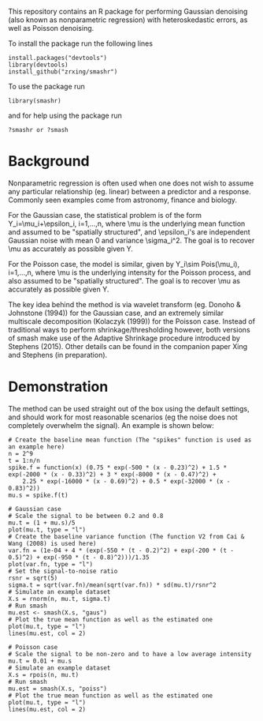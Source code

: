 This repository contains an R package for performing Gaussian denoising (also known as nonparametric regression) with heteroskedastic errors, as well as Poisson denoising.

To install the package run the following lines
```
install.packages("devtools")
library(devtools)
install_github("zrxing/smashr")
```

To use the package run 
```
library(smashr)
```
and for help using the package run
```
?smashr or ?smash
```

# Background
Nonparametric regression is often used when one does not wish to assume any particular relationship (eg. linear) between a predictor and a response. Commonly seen examples come from astronomy, finance and biology. 

For the Gaussian case, the statistical problem is of the form Y_i=\mu_i+\epsilon_i, i=1,...,n, where \mu is the underlying mean function and assumed to be "spatially structured", and \epsilon_i's are independent Gaussian noise with mean 0 and variance \sigma_i^2. The goal is to recover \mu as accurately as possible given Y.

For the Poisson case, the model is similar, given by Y_i\sim Pois(\mu_i), i=1,...,n, where \mu is the underlying intensity for the Poisson process, and also assumed to be "spatially structured". The goal is to recover \mu as accurately as possible given Y.

The key idea behind the method is via wavelet transform (eg. Donoho & Johnstone (1994)) for the Gaussian case, and an extremely similar multiscale decomposition (Kolaczyk (1999)) for the Poisson case. Instead of traditional ways to perform shrinkage/thresholding however, both versions of smash make use of the Adaptive Shrinkage procedure introduced by Stephens (2015). Other details can be found in the companion paper Xing and Stephens (in preparation).

# Demonstration
The method can be used straight out of the box using the default settings, and should work for most reasonable scenarios (eg the noise does not completely overwhelm the signal). An example is shown below:

```
# Create the baseline mean function (The "spikes" function is used as an example here)
n = 2^9
t = 1:n/n
spike.f = function(x) (0.75 * exp(-500 * (x - 0.23)^2) + 1.5 * exp(-2000 * (x - 0.33)^2) + 3 * exp(-8000 * (x - 0.47)^2) + 
    2.25 * exp(-16000 * (x - 0.69)^2) + 0.5 * exp(-32000 * (x - 0.83)^2))
mu.s = spike.f(t)

# Gaussian case
# Scale the signal to be between 0.2 and 0.8
mu.t = (1 + mu.s)/5
plot(mu.t, type = "l")
# Create the baseline variance function (The function V2 from Cai & Wang (2008) is used here)
var.fn = (1e-04 + 4 * (exp(-550 * (t - 0.2)^2) + exp(-200 * (t - 0.5)^2) + exp(-950 * (t - 0.8)^2)))/1.35
plot(var.fn, type = "l")
# Set the signal-to-noise ratio
rsnr = sqrt(5)
sigma.t = sqrt(var.fn)/mean(sqrt(var.fn)) * sd(mu.t)/rsnr^2
# Simulate an example dataset
X.s = rnorm(n, mu.t, sigma.t)
# Run smash
mu.est <- smash(X.s, "gaus")
# Plot the true mean function as well as the estimated one
plot(mu.t, type = "l")
lines(mu.est, col = 2)

# Poisson case
# Scale the signal to be non-zero and to have a low average intensity
mu.t = 0.01 + mu.s
# Simulate an example dataset
X.s = rpois(n, mu.t)
# Run smash
mu.est = smash(X.s, "poiss")
# Plot the true mean function as well as the estimated one
plot(mu.t, type = "l")
lines(mu.est, col = 2) 
```



